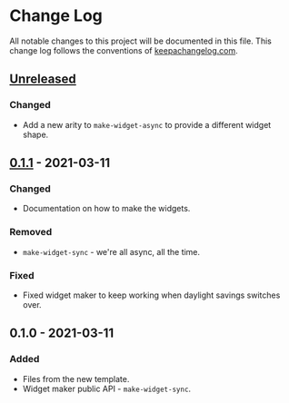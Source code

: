 # Change Log
All notable changes to this project will be documented in this file. This change log follows the conventions of [keepachangelog.com](http://keepachangelog.com/).

## [Unreleased]
### Changed
- Add a new arity to `make-widget-async` to provide a different widget shape.

## [0.1.1] - 2021-03-11
### Changed
- Documentation on how to make the widgets.

### Removed
- `make-widget-sync` - we're all async, all the time.

### Fixed
- Fixed widget maker to keep working when daylight savings switches over.

## 0.1.0 - 2021-03-11
### Added
- Files from the new template.
- Widget maker public API - `make-widget-sync`.

[Unreleased]: https://github.com/your-name/picture-gallery/compare/0.1.1...HEAD
[0.1.1]: https://github.com/your-name/picture-gallery/compare/0.1.0...0.1.1
